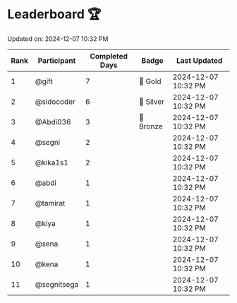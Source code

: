 # Leaderboard 🏆

Updated on: 2024-12-07 10:32 PM

| Rank | Participant       | Completed Days | Badge      | Last Updated         |
|------|-------------------|----------------|------------|----------------------|
| 1    | @gift             | 7              | 🏅 Gold     | 2024-12-07 10:32 PM |
| 2    | @sidocoder        | 6              | 🥈 Silver   | 2024-12-07 10:32 PM |
| 3    | @Abdi036          | 3              | 🥉 Bronze   | 2024-12-07 10:32 PM |
| 4    | @segni            | 2              |            | 2024-12-07 10:32 PM |
| 5    | @kika1s1          | 2              |            | 2024-12-07 10:32 PM |
| 6    | @abdi             | 1              |            | 2024-12-07 10:32 PM |
| 7    | @tamirat          | 1              |            | 2024-12-07 10:32 PM |
| 8    | @kiya             | 1              |            | 2024-12-07 10:32 PM |
| 9    | @sena             | 1              |            | 2024-12-07 10:32 PM |
| 10   | @kena             | 1              |            | 2024-12-07 10:32 PM |
| 11   | @segnitsega       | 1              |            | 2024-12-07 10:32 PM |
